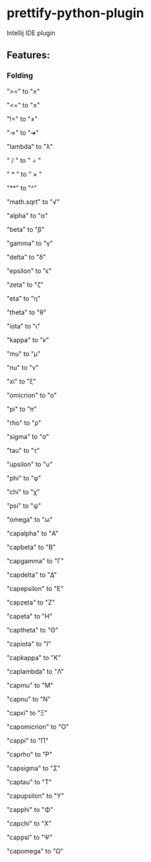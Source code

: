 # prettify-python-plugin
Intellij IDE plugin

## Features:

### Folding

">=" to "≥"

"<=" to "≤"

"!=" to "≠"

"->" to "➔"

"lambda" to "λ"


" / " to " ÷ "

" * " to " × "

"**" to "^"

"math.sqrt" to "√"

"alpha" to "α"

"beta" to "β"

"gamma" to "γ"

"delta" to "δ"

"epsilon" to "ϵ"

"zeta" to "ζ"

"eta" to "η"

"theta" to "θ"

"iota" to "ι"

"kappa" to "κ"

"mu" to "μ"

"nu" to "ν"

"xi" to "ξ"

"omicrion" to "ο"

"pi" to "π"

"rho" to "ρ"

"sigma" to "σ"

"tau" to "τ"

"upsilon" to "υ"

"phi" to "φ"

"chi" to "χ"

"psi" to "ψ"

"omega" to "ω"


"capalpha" to "Α"

"capbeta" to "Β"

"capgamma" to "Γ"

"capdelta" to "Δ"

"capepsilon" to "Ε"

"capzeta" to "Ζ"

"capeta" to "H"

"captheta" to "Θ"

"capiota" to "Ι"

"capkappa" to "Κ"

"caplambda" to "Λ"

"capmu" to "Μ"

"capnu" to "N"

"capxi" to "Ξ"

"capomicrion" to "O"

"cappi" to "Π"

"caprho" to "P"

"capsigma" to "Σ"

"captau" to "Τ"

"capupsilon" to "Υ"

"capphi" to "Φ"

"capchi" to "Χ"

"cappsi" to "Ψ"

"capomega" to "Ω"
